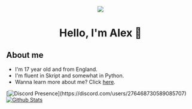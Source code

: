 <div align="center">
<img src="https://cdn.upload.systems/uploads/Ju1UAsfl.gif">
    <h1>Hello, I'm Alex 👋</h1>
</div>

## About me
- I'm 17 year old and from England.
- I'm fluent in Skript and somewhat in Python.</br>
- Wanna learn more about me? Click [here](https://en.pronouns.page/@Houlton).


[![Discord Presence](https://lanyard.cnrad.dev/api/276468730589085707?idleMessage=Probably%20doing%20something%20which%20isn't%20Rich%20Presence%20supported.)](https://discord.com/users/276468730589085707)
[![Github Stats](https://github-readme-streak-stats.herokuapp.com/?user=ahoulton&theme=dracula)](https://github.com/ahoulton)
